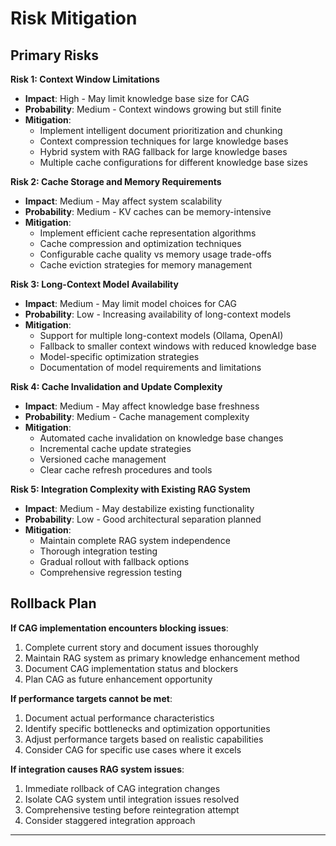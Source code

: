 # Risk Mitigation

## Primary Risks

**Risk 1: Context Window Limitations**
- **Impact**: High - May limit knowledge base size for CAG
- **Probability**: Medium - Context windows growing but still finite
- **Mitigation**:
  - Implement intelligent document prioritization and chunking
  - Context compression techniques for large knowledge bases
  - Hybrid system with RAG fallback for large knowledge bases
  - Multiple cache configurations for different knowledge base sizes

**Risk 2: Cache Storage and Memory Requirements**
- **Impact**: Medium - May affect system scalability
- **Probability**: Medium - KV caches can be memory-intensive
- **Mitigation**:
  - Implement efficient cache representation algorithms
  - Cache compression and optimization techniques
  - Configurable cache quality vs memory usage trade-offs
  - Cache eviction strategies for memory management

**Risk 3: Long-Context Model Availability**
- **Impact**: Medium - May limit model choices for CAG
- **Probability**: Low - Increasing availability of long-context models
- **Mitigation**:
  - Support for multiple long-context models (Ollama, OpenAI)
  - Fallback to smaller context windows with reduced knowledge base
  - Model-specific optimization strategies
  - Documentation of model requirements and limitations

**Risk 4: Cache Invalidation and Update Complexity**
- **Impact**: Medium - May affect knowledge base freshness
- **Probability**: Medium - Cache management complexity
- **Mitigation**:
  - Automated cache invalidation on knowledge base changes
  - Incremental cache update strategies
  - Versioned cache management
  - Clear cache refresh procedures and tools

**Risk 5: Integration Complexity with Existing RAG System**
- **Impact**: Medium - May destabilize existing functionality
- **Probability**: Low - Good architectural separation planned
- **Mitigation**:
  - Maintain complete RAG system independence
  - Thorough integration testing
  - Gradual rollout with fallback options
  - Comprehensive regression testing

## Rollback Plan

**If CAG implementation encounters blocking issues**:
1. Complete current story and document issues thoroughly
2. Maintain RAG system as primary knowledge enhancement method
3. Document CAG implementation status and blockers
4. Plan CAG as future enhancement opportunity

**If performance targets cannot be met**:
1. Document actual performance characteristics
2. Identify specific bottlenecks and optimization opportunities
3. Adjust performance targets based on realistic capabilities
4. Consider CAG for specific use cases where it excels

**If integration causes RAG system issues**:
1. Immediate rollback of CAG integration changes
2. Isolate CAG system until integration issues resolved
3. Comprehensive testing before reintegration attempt
4. Consider staggered integration approach

---
